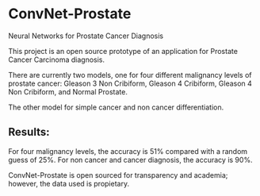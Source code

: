 # ConvNet-Prostate
Neural Networks for Prostate Cancer Diagnosis

This project is an open source prototype of an application for Prostate Cancer Carcinoma diagnosis.

There are currently two models, one for four different malignancy levels of prostate cancer: Gleason 3 Non Cribiform, Gleason 4 Cribiform, Gleason 4 Non Cribiform, and Normal Prostate.

The other model for simple cancer and non cancer differentiation.

Results:
---------

For four malignancy levels, the accuracy is 51% compared with a random guess of 25%.
For non cancer and cancer diagnosis, the accuracy is 90%.

ConvNet-Prostate is open sourced for transparency and academia; however, the data used is propietary.
